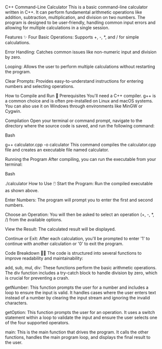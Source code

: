 C++ Command-Line Calculator
This is a basic command-line calculator written in C++. It can perform fundamental arithmetic operations like addition, subtraction, multiplication, and division on two numbers. The program is designed to be user-friendly, handling common input errors and allowing for multiple calculations in a single session.

Features ✨
Four Basic Operations: Supports +, -, *, and / for simple calculations.

Error Handling: Catches common issues like non-numeric input and division by zero.

Looping: Allows the user to perform multiple calculations without restarting the program.

Clear Prompts: Provides easy-to-understand instructions for entering numbers and selecting operations.

How to Compile and Run 🚀
Prerequisites
You'll need a C++ compiler. g++ is a common choice and is often pre-installed on Linux and macOS systems. You can also use it on Windows through environments like MinGW or Cygwin.

Compilation
Open your terminal or command prompt, navigate to the directory where the source code is saved, and run the following command:

Bash

g++ calculator.cpp -o calculator
This command compiles the calculator.cpp file and creates an executable file named calculator.

Running the Program
After compiling, you can run the executable from your terminal:

Bash

./calculator
How to Use 🖱️
Start the Program: Run the compiled executable as shown above.

Enter Numbers: The program will prompt you to enter the first and second numbers.

Choose an Operation: You will then be asked to select an operation (+, -, *, /) from the available options.

View the Result: The calculated result will be displayed.

Continue or Exit: After each calculation, you'll be prompted to enter '1' to continue with another calculation or '0' to exit the program.

Code Breakdown 👨‍💻
The code is structured into several functions to improve readability and maintainability:

add, sub, mul, div: These functions perform the basic arithmetic operations. The div function includes a try-catch block to handle division by zero, which is crucial for preventing a crash.

getNumber: This function prompts the user for a number and includes a loop to ensure the input is valid. It handles cases where the user enters text instead of a number by clearing the input stream and ignoring the invalid characters.

getOption: This function prompts the user for an operation. It uses a switch statement within a loop to validate the input and ensure the user selects one of the four supported operators.

main: This is the main function that drives the program. It calls the other functions, handles the main program loop, and displays the final result to the user.
